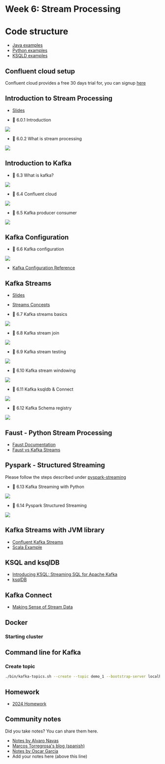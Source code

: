 # Week 6: Stream Processing

# Code structure
* [Java examples](java)
* [Python examples](python)
* [KSQLD examples](ksqldb)

## Confluent cloud setup
Confluent cloud provides a free 30 days trial for, you can signup [here](https://www.confluent.io/confluent-cloud/tryfree/)

## Introduction to Stream Processing

- [Slides](https://docs.google.com/presentation/d/1bCtdCba8v1HxJ_uMm9pwjRUC-NAMeB-6nOG2ng3KujA/edit?usp=sharing)

- :movie_camera: 6.0.1 Introduction

[![](https://markdown-videos-api.jorgenkh.no/youtube/hfvju3iOIP0)](https://youtu.be/hfvju3iOIP0&list=PL3MmuxUbc_hJed7dXYoJw8DoCuVHhGEQb&index=67)

- :movie_camera: 6.0.2 What is stream processing

[![](https://markdown-videos-api.jorgenkh.no/youtube/WxTxKGcfA-k)](https://youtu.be/WxTxKGcfA-k&list=PL3MmuxUbc_hJed7dXYoJw8DoCuVHhGEQb&index=68)

## Introduction to Kafka

- :movie_camera: 6.3  What is kafka?

[![](https://markdown-videos-api.jorgenkh.no/youtube/zPLZUDPi4AY)](https://youtu.be/zPLZUDPi4AY&list=PL3MmuxUbc_hJed7dXYoJw8DoCuVHhGEQb&index=69)

- :movie_camera: 6.4 Confluent cloud

[![](https://markdown-videos-api.jorgenkh.no/youtube/ZnEZFEYKppw)](https://youtu.be/ZnEZFEYKppw&list=PL3MmuxUbc_hJed7dXYoJw8DoCuVHhGEQb&index=70)

- :movie_camera: 6.5 Kafka producer consumer

[![](https://markdown-videos-api.jorgenkh.no/youtube/aegTuyxX7Yg)](https://youtu.be/aegTuyxX7Yg&list=PL3MmuxUbc_hJed7dXYoJw8DoCuVHhGEQb&index=71)

## Kafka Configuration

- :movie_camera: 6.6 Kafka configuration

[![](https://markdown-videos-api.jorgenkh.no/youtube/SXQtWyRpMKs)](https://youtu.be/SXQtWyRpMKs&list=PL3MmuxUbc_hJed7dXYoJw8DoCuVHhGEQb&index=72)

- [Kafka Configuration Reference](https://docs.confluent.io/platform/current/installation/configuration/)

## Kafka Streams

- [Slides](https://docs.google.com/presentation/d/1fVi9sFa7fL2ZW3ynS5MAZm0bRSZ4jO10fymPmrfTUjE/edit?usp=sharing)
  
- [Streams Concepts](https://docs.confluent.io/platform/current/streams/concepts.html)
  
- :movie_camera: 6.7 Kafka streams basics

[![](https://markdown-videos-api.jorgenkh.no/youtube/dUyA_63eRb0)](https://youtu.be/dUyA_63eRb0&list=PL3MmuxUbc_hJed7dXYoJw8DoCuVHhGEQb&index=73)

- :movie_camera: 6.8 Kafka stream join

[![](https://markdown-videos-api.jorgenkh.no/youtube/NcpKlujh34Y)](https://youtu.be/NcpKlujh34Y&list=PL3MmuxUbc_hJed7dXYoJw8DoCuVHhGEQb&index=74)

- :movie_camera: 6.9 Kafka stream testing

[![](https://markdown-videos-api.jorgenkh.no/youtube/TNx5rmLY8Pk)](https://youtu.be/TNx5rmLY8Pk&list=PL3MmuxUbc_hJed7dXYoJw8DoCuVHhGEQb&index=75)

- :movie_camera: 6.10 Kafka stream windowing

[![](https://markdown-videos-api.jorgenkh.no/youtube/r1OuLdwxbRc)](https://youtu.be/r1OuLdwxbRc&list=PL3MmuxUbc_hJed7dXYoJw8DoCuVHhGEQb&index=76)

- :movie_camera: 6.11 Kafka ksqldb & Connect

[![](https://markdown-videos-api.jorgenkh.no/youtube/DziQ4a4tn9Y)](https://youtu.be/DziQ4a4tn9Y&list=PL3MmuxUbc_hJed7dXYoJw8DoCuVHhGEQb&index=77)

- :movie_camera: 6.12 Kafka Schema registry

[![](https://markdown-videos-api.jorgenkh.no/youtube/tBY_hBuyzwI)](https://youtu.be/tBY_hBuyzwI&list=PL3MmuxUbc_hJed7dXYoJw8DoCuVHhGEQb&index=78)

## Faust - Python Stream Processing

- [Faust Documentation](https://faust.readthedocs.io/en/latest/index.html)
- [Faust vs Kafka Streams](https://faust.readthedocs.io/en/latest/playbooks/vskafka.html)

## Pyspark - Structured Streaming
Please follow the steps described under [pyspark-streaming](python/streams-example/pyspark/README.md)

- :movie_camera: 6.13 Kafka Streaming with Python

[![](https://markdown-videos-api.jorgenkh.no/youtube/Y76Ez_fIvtk)](https://youtu.be/Y76Ez_fIvtk&list=PL3MmuxUbc_hJed7dXYoJw8DoCuVHhGEQb&index=79)

- :movie_camera: 6.14 Pyspark Structured Streaming

[![](https://markdown-videos-api.jorgenkh.no/youtube/5hRJ8-6Fpyk)](https://youtu.be/5hRJ8-6Fpyk&list=PL3MmuxUbc_hJed7dXYoJw8DoCuVHhGEQb&index=80)

## Kafka Streams with JVM library

- [Confluent Kafka Streams](https://kafka.apache.org/documentation/streams/)
- [Scala Example](https://github.com/AnkushKhanna/kafka-helper/tree/master/src/main/scala/kafka/schematest)

## KSQL and ksqlDB

- [Introducing KSQL: Streaming SQL for Apache Kafka](https://www.confluent.io/blog/ksql-streaming-sql-for-apache-kafka/)
- [ksqlDB](https://ksqldb.io/)

## Kafka Connect

- [Making Sense of Stream Data](https://medium.com/analytics-vidhya/making-sense-of-stream-data-b74c1252a8f5)

## Docker

### Starting cluster

## Command line for Kafka

### Create topic

```bash
./bin/kafka-topics.sh --create --topic demo_1 --bootstrap-server localhost:9092 --partitions 2
```

## Homework

* [2024 Homework](../cohorts/2024/)

## Community notes

Did you take notes? You can share them here.

* [Notes by Alvaro Navas](https://github.com/ziritrion/dataeng-zoomcamp/blob/main/notes/6_streaming.md )
* [Marcos Torregrosa's blog (spanish)](https://www.n4gash.com/2023/data-engineering-zoomcamp-semana-6-stream-processing/)
* [Notes by Oscar Garcia](https://github.com/ozkary/Data-Engineering-Bootcamp/tree/main/Step6-Streaming)
* Add your notes here (above this line)


